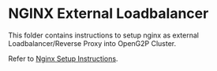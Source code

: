 # NGINX External Loadbalancer

This folder contains instructions to setup nginx as external Loadbalancer/Reverse Proxy into OpenG2P Cluster.

Refer to [Nginx Setup Instructions](https://docs.openg2p.org/deployment/base-infrastructure/load-balancer/nginx).
